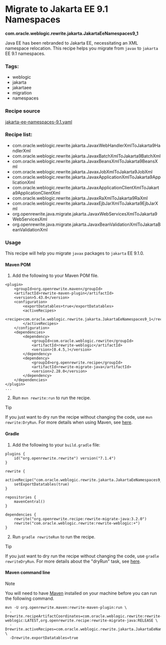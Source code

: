 # Migrate to Jakarta EE 9.1 Namespaces
**com.oracle.weblogic.rewrite.jakarta.JakartaEeNamespaces9_1**

Java EE has been rebranded to Jakarta EE, necessitating an XML namespace relocation. This recipe helps you migrate from `javax` to `jakarta` EE 9.1 namespaces.

### Tags:
  - weblogic
  - jakarta
  - jakartaee
  - migration
  - namespaces

### Recipe source

[jakarta-ee-namespaces-9.1.yaml](https://github.com/oracle/rewrite-recipes/blob/main/rewrite-weblogic/src/main/resources/META-INF/rewrite/jakarta-ee-namespaces-9.1.yaml)

### Recipe list:

 - com.oracle.weblogic.rewrite.jakarta.JavaxWebHandlerXmlToJakarta9HandlerXml
 - com.oracle.weblogic.rewrite.jakarta.JavaxBatchXmlToJakarta9BatchXml
 - com.oracle.weblogic.rewrite.jakarta.JavaxBeansXmlToJakarta9BeansXml
 - com.oracle.weblogic.rewrite.jakarta.JavaxJobXmlToJakarta9JobXml
 - com.oracle.weblogic.rewrite.jakarta.JavaxApplicationXmlToJakarta9ApplicationXml
 - com.oracle.weblogic.rewrite.jakarta.JavaxApplicationClientXmlToJakarta9ApplicationClientXml
 - com.oracle.weblogic.rewrite.jakarta.JavaxRaXmlToJakarta9RaXml
 - com.oracle.weblogic.rewrite.jakarta.JavaxEjbJarXmlToJakarta9EjbJarXml
 - org.openrewrite.java.migrate.jakarta.JavaxWebServicesXmlToJakarta9WebServicesXml
 - org.openrewrite.java.migrate.jakarta.JavaxBeanValidationXmlToJakartaBeanValidationXml

### Usage

This recipe will help you migrate `javax` packages to `jakarta` EE 9.1.0.

#### Maven POM

1. Add the following to your Maven POM file.
```
<plugin>
    <groupId>org.openrewrite.maven</groupId>
    <artifactId>rewrite-maven-plugin</artifactId>
    <version>5.43.0</version>
    <configuration>
        <exportDatatables>true</exportDatatables>
        <activeRecipes>
            <recipe>com.oracle.weblogic.rewrite.jakarta.JakartaEeNamespaces9_1</recipe>
        </activeRecipes>
    </configuration>
    <dependencies>
        <dependency>
            <groupId>com.oracle.weblogic.rewrite</groupId>
            <artifactId>rewrite-weblogic</artifactId>
            <version>[0.4.5,)</version>
        </dependency>
        <dependency>
            <groupId>org.openrewrite.recipe</groupId>
            <artifactId>rewrite-migrate-java</artifactId>
            <version>2.28.0</version>
        </dependency>
    </dependencies>
</plugin>
...
```
2. Run `mvn rewrite:run` to run the recipe.

> [!TIP]  
> If you just want to dry run the recipe without changing the code, use `mvn rewrite:DryRun`. For more details when using Maven, see [here](https://docs.openrewrite.org/reference/rewrite-maven-plugin).

#### Gradle

1. Add the following to your `build.gradle` file:

```
plugins {
    id("org.openrewrite.rewrite") version("7.1.4")
}

rewrite {
    activeRecipe("com.oracle.weblogic.rewrite.jakarta.JakartaEeNamespaces9_1")
    setExportDatatables(true)
}

repositories {
    mavenCentral()
}

dependencies {
    rewrite("org.openrewrite.recipe:rewrite-migrate-java:3.2.0")
    rewrite("com.oracle.weblogic.rewrite:rewrite-weblogic:+")
}
```
2. Run `gradle rewriteRun` to run the recipe.

> [!TIP]  
> If you just want to dry run the recipe without changing the code, use `gradle rewriteDryRun`. For more details about the "dryRun" task, see [here](https://docs.openrewrite.org/reference/gradle-plugin-configuration#the-dryrun-task).

#### Maven command line

> [!NOTE]
> You will need to have [Maven](https://maven.apache.org/download.cgi) installed on your machine before you can run the following command.

```
mvn -U org.openrewrite.maven:rewrite-maven-plugin:run \
  -Drewrite.recipeArtifactCoordinates=com.oracle.weblogic.rewrite:rewrite-weblogic:LATEST,org.openrewrite.recipe:rewrite-migrate-java:RELEASE \
  -Drewrite.activeRecipes=com.oracle.weblogic.rewrite.jakarta.JakartaEeNamespaces9_1 \
  -Drewrite.exportDatatables=true
  ```

